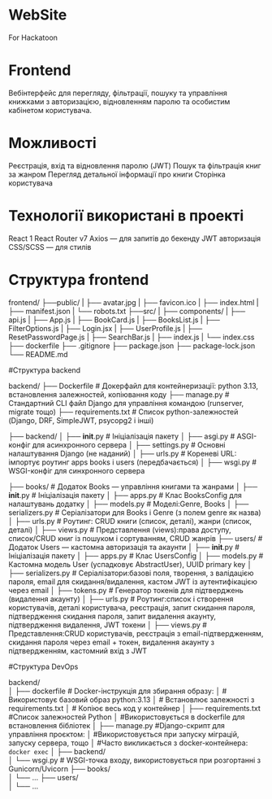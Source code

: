 # WebSite
For Hackatoon

# Frontend
Вебінтерфейс для перегляду, фільтрації, пошуку та управління книжками з авторизацією, відновленням паролю та особистим кабінетом користувача.
# Можливості
Реєстрація, вхід та відновлення паролю (JWT)
Пошук та фільтрація книг за жанром
Перегляд детальної інформації про книги
Сторінка користувача
# Технології використані в проекті
React 1
React Router v7
Axios — для запитів до бекенду
JWT авторизація
CSS/SCSS — для стилів
# Структура frontend
frontend/
├──public/
|   ├── avatar.jpg
|   ├── favicon.ico
|   ├── index.html
|   ├── manifest.json
|   └── robots.txt
├──src/
|   ├── components/
|   ├── api.js
|   ├── App.js
|   ├── BookCard.js
|   ├── BooksList.js
|   ├── FilterOptions.js
|   ├── Login.jsx
|   ├── UserProfile.js
|   ├── ResetPasswordPage.js
|   ├── SearchBar.js
|   ├── index.js
|   └── index.css
├── dockerfile
├── .gitignore
├── package.json
├── package-lock.json
└── README.md


#Структура backend

backend/
├── Dockerfile                  # Докерфайл для контейнеризації: python 3.13, встановлення залежностей, копіювання коду
├── manage.py                   # Стандартний CLI файл Django для управління командою (runserver, migrate тощо)
├── requirements.txt            # Список python-залежностей (Django, DRF, SimpleJWT, psycopg2 і інші)

├── backend/
│   ├── __init__.py             # Ініціалізація пакету
│   ├── asgi.py                 # ASGI-конфіг для асинхронного сервера
│   ├── settings.py             # Основні налаштування Django (не наданий)
│   ├── urls.py                 # Кореневі URL: імпортує роутинг apps books і users (передбачається)
│   ├── wsgi.py                 # WSGI-конфіг для синхронного сервера

├── books/                      # Додаток Books — управління книгами та жанрами
│   ├── __init__.py             # Ініціалізація пакету
│   ├── apps.py                 # Клас BooksConfig для налаштувань додатку
│   ├── models.py               # Моделі:Genre, Books
│   ├── serializers.py          # Серіалізатори для Books і Genre (з полем genre як назва)
│   ├── urls.py                 # Роутинг: CRUD книги (список, деталі), жанри (список, деталі)
│   ├── views.py                # Представлення (views):права доступу, список/CRUD книг із пошуком і сортуванням, CRUD жанрів
├── users/                      # Додаток Users — кастомна авторизація та акаунти
│   ├── __init__.py             # Ініціалізація пакету
│   ├── apps.py                 # Клас UsersConfig
│   ├── models.py               # Кастомна модель User (успадковує AbstractUser), UUID primary key
│   ├── serializers.py          # Серіалізатори:базові поля, творення, з валідацією пароля, email для скидання/видалення, кастом JWT із аутентифікацією через email
│   ├── tokens.py               # Генератор токенів для підтверджень (видалення акаунту)
│   ├── urls.py                 # Роутинг:список і створення користувачів, деталі користувача, реєстрація, запит скидання пароля, підтвердження скидання пароля, запит видалення акаунту, підтвердження видалення, JWT токени
│   ├── views.py                # Представлення:CRUD користувачів, реєстрація з email-підтвердженням, скидання пароля через email + токен, видалення акаунту з підтвердженням, кастомний вхід з JWT


#Структура DevOps

backend/                          
│
├── dockerfile                   # Docker-інструкція для збирання образу:
│                                # Використовує базовий образ python:3.13
│                                # Встановлює залежності з requirements.txt
│                                # Копіює весь код у контейнер
│
├── requirements.txt             #Список залежностей Python
│                                #Використовується в dockerfile для встановлення бібліотек
│
├── manage.py                    #Django-скрипт для управління проєктом:
│                                #Використовується при запуску міграцій, запуску сервера, тощо
│                                #Часто викликається з docker-контейнера: `docker exec`
│
├── backend/                     
│   └── wsgi.py                  # WSGI-точка входу, використовується при розгортанні з Gunicorn/Uvicorn
├── books/                       
│   └── ...
├── users/                       
│   └── ... 
